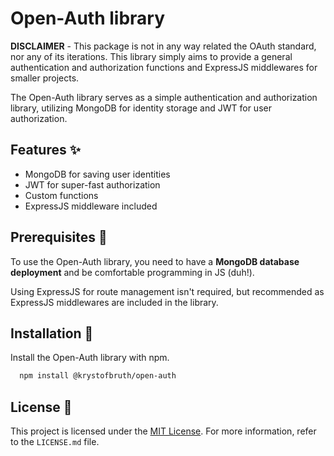 # Open-Auth library

**DISCLAIMER** - This package is not in any way related the OAuth standard, nor any of its iterations. This library simply aims to provide a general authentication and authorization functions and ExpressJS middlewares for smaller projects.

The Open-Auth library serves as a simple authentication and authorization library, utilizing MongoDB for identity storage and JWT for user authorization.

## Features ✨

- MongoDB for saving user identities
- JWT for super-fast authorization
- Custom functions
- ExpressJS middleware included

## Prerequisites 📃

To use the Open-Auth library, you need to have a **MongoDB database deployment** and be comfortable programming in JS (duh!).

Using ExpressJS for route management isn't required, but recommended as ExpressJS middlewares are included in the library.

## Installation 🚀

Install the Open-Auth library with npm.

```bash
  npm install @krystofbruth/open-auth
```

## License 📝

This project is licensed under the [MIT License](https://choosealicense.com/licenses/mit/). For more information, refer to the `LICENSE.md` file.
